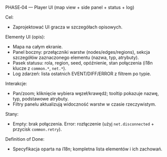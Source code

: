 PHASE‑04 — Player UI (map view + side panel + status + log)

Cel:
- Zaprojektować UI gracza w szczegółach opisowych.

Elementy UI (opis):
- Mapa na całym ekranie.  
- Panel boczny: przełączniki warstw (nodes/edges/regions), sekcja szczegółów zaznaczonego elementu (nazwa, typ, atrybuty).  
- Pasek statusu: rola, region, seed, opóźnienie, stan połączenia (i18n klucze z `common.*`, `net.*`).  
- Log zdarzeń: lista ostatnich EVENT/DIFF/ERROR z filtrem po typie.

Interakcje:
- Pan/zoom; kliknięcie wybiera węzeł/krawędź; tooltip pokazuje nazwę, typ, podstawowe atrybuty.  
- Filtry panelu aktualizują widoczność warstw w czasie rzeczywistym.

Stany:
- Empty: brak połączenia. Error: rozłączenie (użyj `net.disconnected` + przycisk `common.retry`).

Definition of Done:
- Specyfikacja oparta na i18n; kompletna lista elementów i ich zachowań.
